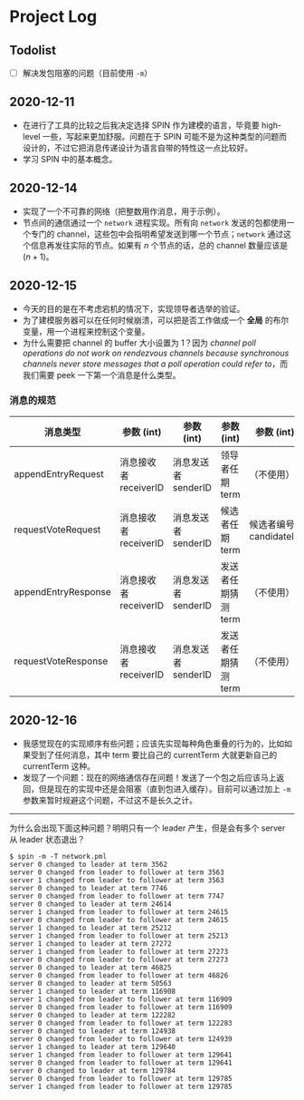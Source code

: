 # Project Log

## Todolist

- [ ] 解决发包阻塞的问题（目前使用 `-m`）

## 2020-12-11

- 在进行了工具的比较之后我决定选择 SPIN 作为建模的语言，毕竟要 high-level 一些，写起来更加舒服。问题在于 SPIN 可能不是为这种类型的问题而设计的，不过它把消息传递设计为语言自带的特性这一点比较好。
- 学习 SPIN 中的基本概念。

## 2020-12-14

- 实现了一个不可靠的网络（把整数用作消息，用于示例）。
- 节点间的通信通过一个 `network` 进程实现。所有向 `network` 发送的包都使用一个专门的 channel，这些包中会指明希望发送到哪一个节点；`network` 通过这个信息再发往实际的节点。如果有 $n$ 个节点的话，总的 channel 数量应该是 $(n + 1)$。

## 2020-12-15

- 今天的目的是在不考虑宕机的情况下，实现领导者选举的验证。
- 为了建模服务器可以在任何时候崩溃，可以把是否工作做成一个 **全局** 的布尔变量，用一个进程来控制这个变量。
- 为什么需要把 channel 的 buffer 大小设置为 1？因为 *channel poll operations do not work on rendezvous channels because synchronous channels never store messages that a poll operation could refer to*，而我们需要 peek 一下第一个消息是什么类型。

### 消息的规范

| 消息类型            | 参数 (int)            | 参数 (int)          | 参数 (int)          | 参数 (int)             | 参数 (bool)          |
|---------------------|-----------------------|---------------------|---------------------|------------------------|----------------------|
| appendEntryRequest  | 消息接收者 receiverID | 消息发送者 senderID | 领导者任期 term     | （不使用）             | （不使用）           |
| requestVoteRequest  | 消息接收者 receiverID | 消息发送者 senderID | 候选者任期 term     | 候选者编号 candidateID | （不使用）           |
| appendEntryResponse | 消息接收者 receiverID | 消息发送者 senderID | 发送者任期猜测 term | （不使用）             | 接收心跳包 success   |
| requestVoteResponse | 消息接收者 receiverID | 消息发送者 senderID | 发送者任期猜测 term | （不使用）             | 进行投票 voteGranted |

## 2020-12-16

- 我感觉现在的实现顺序有些问题；应该先实现每种角色重叠的行为的，比如如果受到了任何消息，其中 term 要比自己的 currentTerm 大就更新自己的 currentTerm 这种。
- 发现了一个问题：现在的网络通信存在问题！发送了一个包之后应该马上返回，但是现在的实现中还是会阻塞（直到包进入缓存）。目前可以通过加上 `-m` 参数来暂时规避这个问题，不过这不是长久之计。

---

为什么会出现下面这种问题？明明只有一个 leader 产生，但是会有多个 server 从 leader 状态退出？

```shell
$ spin -m -T network.pml
server 0 changed to leader at term 3562
server 0 changed from leader to follower at term 3563
server 1 changed from leader to follower at term 3563
server 0 changed to leader at term 7746
server 0 changed from leader to follower at term 7747
server 0 changed to leader at term 24614
server 1 changed from leader to follower at term 24615
server 0 changed from leader to follower at term 24615
server 1 changed to leader at term 25212
server 1 changed from leader to follower at term 25213
server 1 changed to leader at term 27272
server 1 changed from leader to follower at term 27273
server 0 changed from leader to follower at term 27273
server 0 changed to leader at term 46825
server 0 changed from leader to follower at term 46826
server 0 changed to leader at term 50563
server 1 changed to leader at term 116908
server 1 changed from leader to follower at term 116909
server 0 changed from leader to follower at term 116909
server 0 changed to leader at term 122282
server 0 changed from leader to follower at term 122283
server 0 changed to leader at term 124938
server 0 changed from leader to follower at term 124939
server 1 changed to leader at term 129640
server 1 changed from leader to follower at term 129641
server 0 changed from leader to follower at term 129641
server 0 changed to leader at term 129784
server 0 changed from leader to follower at term 129785
server 1 changed from leader to follower at term 129785
```

